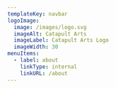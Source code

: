 ```yaml
---
templateKey: navbar
logoImage:
  image: /images/logo.svg
  imageAlt: Catapult Arts
  imageLabel: Catapult Arts Logo
  imageWidth: 30
menuItems:
  - label: about
    linkType: internal
    linkURL: /about
---
```


